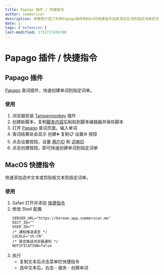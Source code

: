 ```yaml
---
title: Papago 插件 / 快捷指令
author: summerscar
description: 本教程介绍了利用Papago插件和MacOS快捷指令高效添加生词到指定词单的方法。插件需安装Tampermonkey并运行自定义脚本，快捷指令则需在Safari中添加并配置服务器地址、词单ID和用户ID。两者均需预先设置用户ID和词单ID。
date: 1
tags: ['extension']
last-modified: 1732727426700
---
```


# Papago 插件 / 快捷指令

## Papago 插件

[Papago](https://papago.naver.com/) 查词插件，快速创建单词到指定词单。

### 使用

1. 浏览器安装 [Tampermonkey](https://www.tampermonkey.net/) 插件
2. 创建新脚本，复制[脚本内容](https://raw.githubusercontent.com/summerscar/korean-studio/refs/heads/main/scripts/tampermonkey-create-word-from-papago.js)后粘贴到脚本编辑器并保存脚本
3. 打开 [Papago](https://papago.naver.com/) 查词页面，输入单词
4. 查词结果处会显示 创建➕ 复制📋 设置⚙️ 按钮
5. 点击设置按钮，设置 <a target="_blank" className="!text-base-content !underline underline-offset-4" href="/account#:~:text=ID%3A">用户ID</a> 和 <a target="_blank" className="!text-base-content !underline underline-offset-4" href="/account#:~:text=dictID%3A">词单ID</a>
6. 点击创建按钮，即可快速创建单词到指定词单

## MacOS 快捷指令

快速添加选中文本或剪贴板文本到指定词单。

### 使用

1. Safari 打开并添加 [快捷指令](https://www.icloud.com/shortcuts/fa01089cfba54bd0b7ca79d69318452c)
2. 修改 Shell 配置
	```
	SERVER_URL="https://korean.app.summerscar.me"
	DICT_ID=""
	USER_ID=""
	/* 通知推送语言 */
	LOCALE="zh-CN"
	/* 是否推送浏览器通知 */
	NOTIFICATION=false
	```
3. 执行
	- 复制文本后点击菜单栏快捷指令
	- 选中文本后，右击 - 服务 - 创建单词
